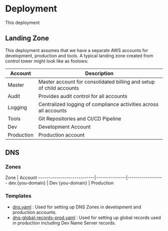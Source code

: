 # Deployment
This deployment

## Landing Zone
This deployment assumes that we have a separate AWS accounts for development, production and tools.  A typical landing zone
created from control tower might look like as foolows: 

Account      | Description
-------------|---------------------
Master       | Master account for consolidated billing and setup of child accounts
Audit        | Provides audit control for all accounts
Logging      | Centralized logging of compliance activities across all accounts
Tools        | Git Repositories and CI/CD Pipeline
Dev          | Development Account
Production   | Production account

## DNS

### Zones

Zone                        | Account 
----------------------------|---------------|------------------
dev.{you-domain}            | Dev
{you-domain}                | Production

### Templates

- [dns.yaml](cloudformation/dns/dns.yaml) : Used for setting up DNS Zones in development and production accounts.
- [dns-global-records-prod.yaml](cloudformation/dns/dns-global-records-prod.yaml) : Used for setting up global records used in production
  including Dev Name Server records.






